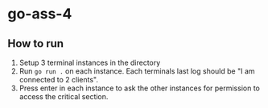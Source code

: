 # go-ass-4

## How to run
1. Setup 3 terminal instances in the directory
2. Run `go run .` on each instance. Each terminals last log should be "I am connected to 2 clients".
3. Press enter in each instance to ask the other instances for permission to access the critical section.
